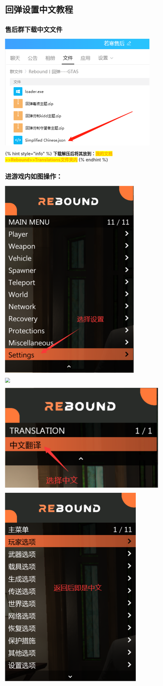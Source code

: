 # 回弹设置中文教程

## **售后群下载中文文件**

****![](<../../.gitbook/assets/image (9) (1) (1) (1) (1) (1).png>)****

{% hint style="info" %}
**下载解压后将其放到：**<mark style="color:orange;">**我的文档>>Rebound>>Translations文件夹内**</mark>
{% endhint %}

## **进游戏内如图操作：**

![](<../../.gitbook/assets/image (43) (1) (1) (1) (1).png>)

![](../../.gitbook/assets/09630e9e9a71f974706587dff25455ac\_spaces%2F7YXEHggLzaiKwZjRSOD4%2Fuploads%2F5rxo6crBKKjolcceSZ3B%2Fimage%20\(1\)\_alt=media\&token=8eeb4b3b-83a9-451b-b695-ba7a3a43905c.png)

![](<../../.gitbook/assets/image (2).png>)

![](<../../.gitbook/assets/image (42) (1) (1) (1) (1).png>)
